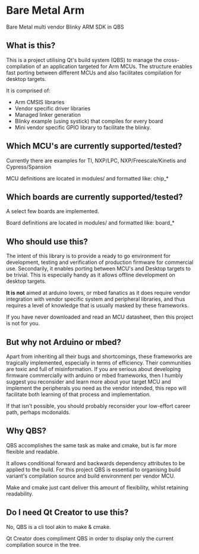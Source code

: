 # Bare Metal Arm

Bare Metal multi vendor Blinky ARM SDK in QBS 


## What is this?

This is a project utilising Qt's build system (QBS) to manage the cross-compilation of an application targeted for Arm MCUs.  The structure enables fast porting between different MCUs and also facilitates compilation for desktop targets.

It is comprised of:

 * Arm CMSIS libraries
 * Vendor specific driver libraries
 * Managed linker generation 
 * Blinky example (using systick) that compiles for every board
 * Mini vendor specific GPIO library to facilitate the blinky.
 
## Which MCU's are currently supported/tested?

Currently there are examples for TI, NXP/LPC, NXP/Freescale/Kinetis and Cypress/Spansion

MCU definitions are located in modules/ and formatted like: chip_* 

## Which boards are currently supported/tested?

A select few boards are implemented.

Board definitions are located in modules/ and formatted like: board_* 
 
## Who should use this?

The intent of this library is to provide a ready to go environment for development, testing and verification of production firmware for commercial use.  Secondarily, it enables porting between MCU's and Desktop targets to be trivial.  This is especially handy as it allows offline development on desktop targets.

**It is not** aimed at arduino lovers, or mbed fanatics as it does require vendor integration with vendor specific system and peripheral libraries, and thus requires a level of knowledge that is usually masked by these frameworks.

If you have never downloaded and read an MCU datasheet, then this project is not for you.

## But why not Arduino or mbed?

Apart from inheriting all their bugs and shortcomings, these frameworks are tragically implemented, especially in terms of efficiency.  Their communities are toxic and full of misinformation.  If you are serious about developing firmware commercially with arduino or mbed frameworks, then I humbly suggest you reconsider and learn more about your target MCU and implement the peripherals you need as the vendor intended, this repo will facilitate both learning of that process and implementation.  

If that isn't possible, you should probably reconsider your low-effort career path, perhaps mcdonalds.

## Why QBS?

QBS accomplishes the same task as make and cmake, but is far more flexible and readable.

It allows conditional forward and backwards dependency attributes to be applied to the build.  For this project QBS is essential to organising build variant's compilation source and build environment per vendor MCU.  

Make and cmake just cant deliver this amount of flexibility, whilst retaining readability.

## Do I need Qt Creator to use this?

No, QBS is a cli tool akin to make & cmake.  

Qt Creator does compliment QBS in order to display only the current compilation source in the tree.

